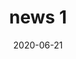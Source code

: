 ---
layout: news
title: news 1 
date: 2020-06-21
location: University at Buffalo
tagged_people: Atri Rudra,Kenneth Joseph
tagged_projects: Bias in NLP,FAI
tagged_education: Education 1,Education 2
tagged_courses: 
tagged_publications: paper3,Publication 1
tagged_funding: The best gift ever
image: http://www.buffalo.edu/content/www/reporter/campus/jcr:content/par/image.img.894.auto.q65.jpg/1594034299222.jpg
article_url: http://www.buffalo.edu/news.html
description: This is a sample news for testing the website.
key: news 1
---
